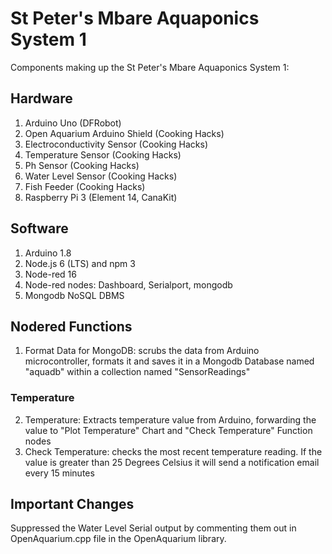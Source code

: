 # St Peter's Mbare Aquaponics System 1

Components making up the St Peter's Mbare Aquaponics System 1:

## Hardware
1. Arduino Uno (DFRobot)
2. Open Aquarium Arduino Shield (Cooking Hacks)
3. Electroconductivity Sensor (Cooking Hacks)
4. Temperature Sensor (Cooking Hacks)
5. Ph Sensor (Cooking Hacks)
6. Water Level Sensor (Cooking Hacks)
7. Fish Feeder (Cooking Hacks)
8. Raspberry Pi 3 (Element 14, CanaKit)

## Software
1. Arduino 1.8
2. Node.js 6 (LTS) and npm 3
3. Node-red 16
4. Node-red nodes: Dashboard, Serialport, mongodb
5. Mongodb NoSQL DBMS

## Nodered Functions
1. Format Data for MongoDB: scrubs the data from Arduino microcontroller, formats it and saves it in a Mongodb Database named "aquadb" within a collection named "SensorReadings"

### Temperature

2. Temperature: Extracts temperature value from Arduino, forwarding the value to "Plot Temperature" Chart and "Check Temperature" Function nodes
3. Check Temperature: checks the most recent temperature reading. If the value is greater than 25 Degrees Celsius it will send a notification email every 15 minutes

## Important Changes
Suppressed the Water Level Serial output by commenting them out in OpenAquarium.cpp file in the OpenAquarium library.
